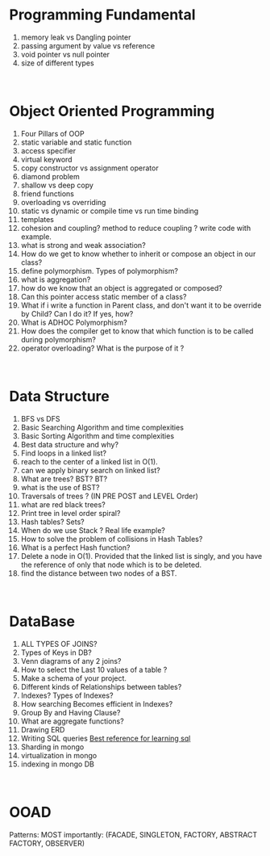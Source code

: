 # Programming Fundamental

1. memory leak vs Dangling pointer
2. passing argument by value vs reference
3. void pointer vs null pointer
4. size of different types

<br>

# Object Oriented Programming

1. Four Pillars of OOP
2. static variable and static function
3. access specifier
4. virtual keyword
5. copy constructor vs assignment operator
6. diamond problem
7. shallow vs deep copy
8. friend functions
9. overloading vs overriding
10. static vs dynamic or compile time vs run time binding
11. templates
12. cohesion and coupling? method to reduce coupling ? write code with example.
13. what is strong and weak association? 
14. How do we get to know whether to inherit or compose an object in our class?
15. define polymorphism. Types of polymorphism?
16. what is aggregation?
17. how do we know that an object is aggregated or composed?
18. Can this pointer access static member of a class?
19. What if i write a function in Parent class, and don't want it to be override by Child? Can I do it? If yes, how? 
20. What is ADHOC Polymorphism?
21. How does the compiler get to know that which function is to be called during polymorphism?
22. operator overloading? What is the purpose of it ?


<br>

# Data Structure

1. BFS vs DFS
2. Basic Searching Algorithm and time complexities
3. Basic Sorting Algorithm and time complexities
4. Best data structure and why?
5. Find loops in a linked list?
6. reach to the center of a linked list in O(1).
7. can we apply binary search on linked list? 
8. What are trees? BST? BT? 
9. what is the use of BST?
10. Traversals of trees ? (IN PRE POST and LEVEL Order)
11. what are red black trees?
12. Print tree in level order spiral?
13. Hash tables? Sets?
14. When do we use Stack ? Real life example?
15. How to solve the problem of collisions in Hash Tables?
16. What is a perfect Hash function?
17. Delete a node in O(1). Provided that the linked list is singly, and you have the reference of only that node which is to be deleted.
18. find the distance between two nodes of a BST.


<br>

# DataBase

1. ALL TYPES OF JOINS?
2. Types of Keys in DB?
3. Venn diagrams of any 2 joins?
4. How to select the Last 10 values of a table ?
5. Make a schema of your project.
6. Different kinds of Relationships between tables?
7. Indexes? Types of Indexes? 
8. How searching Becomes efficient in Indexes?
9. Group By and Having Clause?
10. What are aggregate functions?
11. Drawing ERD
12. Writing SQL queries 
[Best reference for learning sql](https://www.w3schools.com/sql/default.asp)
13. Sharding in mongo
14. virtualization in mongo
15. indexing in mongo DB

<br>

# OOAD
Patterns: MOST importantly: (FACADE, SINGLETON, FACTORY, ABSTRACT FACTORY, OBSERVER)